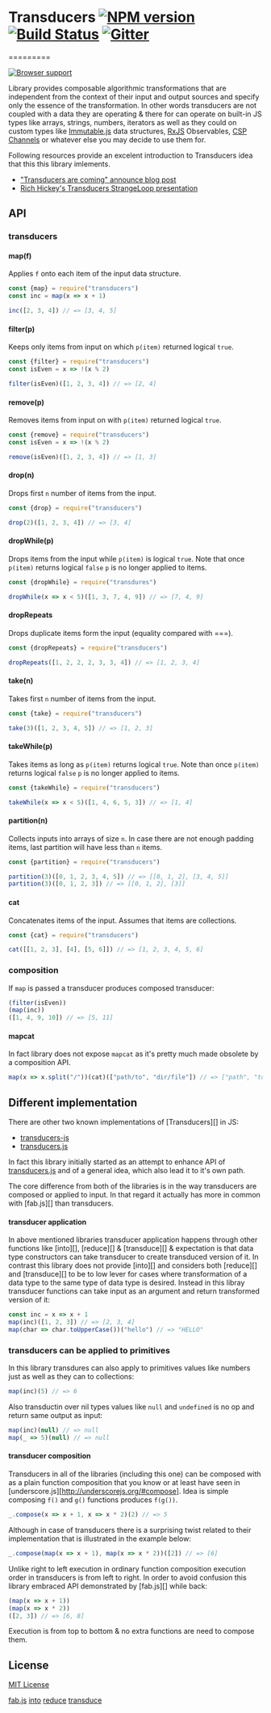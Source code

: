 # Transducers [![NPM version][npm-image]][npm-url] [![Build Status][travis-image]][travis-url] [![Gitter][gitter-image]][gitter-url]
=========

[![Browser support](https://ci.testling.com/Gozala/transducers.png)](http://ci.testling.com/Gozala/transducers)

Library provides composable algorithmic transformations that are independent
from the context of their input and output sources and specify only the essence
of the transformation. In other words transducers are not coupled with a data
they are operating & there for can operate on built-in JS types like arrays,
strings, numbers, iterators as well as they could on custom types like [Immutable.js][]
data structures, [RxJS][] Observables, [CSP Channels][] or whatever else you
may decide to use them for.


Following resources provide an excelent introduction to Transducers idea that this
this library imlements.

* ["Transducers are coming" announce blog post](http://blog.cognitect.com/blog/2014/8/6/transducers-are-coming)
* [Rich Hickey's Transducers StrangeLoop presentation](https://www.youtube.com/watch?v=6mTbuzafcII)

## API

### transducers

#### map(f)

Applies `f` onto each item of the input data structure.

```js
const {map} = require("transducers")
const inc = map(x => x + 1)

inc([2, 3, 4]) // => [3, 4, 5]
```


#### filter(p)

Keeps only items from input on which `p(item)` returned logical `true`.

```js
const {filter} = require("transducers")
const isEven = x => !(x % 2)

filter(isEven)([1, 2, 3, 4]) // => [2, 4]
```

#### remove(p)

Removes items from input on with `p(item)` returned logical `true`.

```js
const {remove} = require("transducers")
const isEven = x => !(x % 2)

remove(isEven)([1, 2, 3, 4]) // => [1, 3]
```

#### drop(n)

Drops first `n` number of items from the input.

```js
const {drop} = require("transducers")

drop(2)([1, 2, 3, 4]) // => [3, 4]
```

#### dropWhile(p)

Drops items from the input while `p(item)` is logical `true`. Note that once
`p(item)` returns logical `false` `p` is no longer applied to items.

```js
const {dropWhile} = require("transdures")

dropWhile(x => x < 5)([1, 3, 7, 4, 9]) // => [7, 4, 9]
```

#### dropRepeats

Drops duplicate items form the input (equality compared with ===).

```js
const {dropRepeats} = require("transducers")

dropRepeats([1, 2, 2, 2, 3, 3, 4]) // => [1, 2, 3, 4]
```

#### take(n)

Takes first `n` number of items from the input.

```js
const {take} = require("transducers")

take(3)([1, 2, 3, 4, 5]) // => [1, 2, 3]
```

#### takeWhile(p)

Takes items as long as `p(item)` returns logical `true`. Note than once
`p(item)` returns logical `false` `p` is no longer applied to items.

```js
const {takeWhile} = require("transducers")

takeWhile(x => x < 5)([1, 4, 6, 5, 3]) // => [1, 4]
```

#### partition(n)

Collects inputs into arrays of size `n`. In case there are not enough padding
items, last partition will have less than `n` items.

```js
const {partition} = require("transducers")

partition(3)([0, 1, 2, 3, 4, 5]) // => [[0, 1, 2], [3, 4, 5]]
partition(3)([0, 1, 2, 3]) // => [[0, 1, 2], [3]]
```

#### cat

Concatenates items of the input. Assumes that items are collections.

```js
const {cat} = require("transducers")

cat([[1, 2, 3], [4], [5, 6]]) // => [1, 2, 3, 4, 5, 6]
```

### composition

If `map` is passed a transducer produces composed transducer:

```js
(filter(isEven))
(map(inc))
([1, 4, 9, 10]) // => [5, 11]
```

#### mapcat

In fact library does not expose `mapcat` as it's pretty much made obsolete
by a composition API.

```js
map(x => x.split("/"))(cat)(["path/to", "dir/file"]) // => ["path", "to", "dir", "file"]
```

## Different implementation

There are other two known implementations of [Transducers][] in JS:

- [transducers-js]
- [transducers.js]

In fact this library initially started as an attempt to enhance API of
[transducers.js][] and of a general idea, which also lead it to it's own
path.

The core difference from both of the libraries is in the way transducers
are composed or applied to input. In that regard it actually has more in
common with [fab.js][] than transducers.


#### transducer application

In above mentioned libraries transducer application happens through other
functions like [into][], [reduce][] & [transduce][] & expectation is that
data type constructors can take transducer to create transduced version
of it. In contrast this library does not provide [into][] and considers both
[reduce][] and [transduce][] to be to low lever for cases where transformation
of a data type to the same type of data type is desired. Instead in this libray
transducer functions can take input as an argument and return transformed version
of it:

```js
const inc = x => x + 1
map(inc)([1, 2, 3]) // => [2, 3, 4]
map(char => char.toUpperCase())("hello") // => "HELLO"
```

### transducers can be applied to primitives

In this library transdures can also apply to primitives values like numbers
just as well as they can to collections:

```js
map(inc)(5) // => 6
```

Also transductin over nil types values like `null` and `undefined` is no op and
return same output as input:

```js
map(inc)(null) // => null
map(_ => 5)(null) // => null
```

#### transducer composition

Transducers in all of the libraries (including this one) can be composed with
as a plain function composition that you know or at least have seen in [underscore.js][http://underscorejs.org/#compose].
Idea is simple composing `f()` and `g()` functions produces `f(g())`.

```js
_.compose(x => x + 1, x => x * 2)(2) // => 5
```

Although in case of transducers there is a surprising twist related to their implementation
that is illustrated in the example below:

```js
_.compose(map(x => x + 1), map(x => x * 2))([2]) // => [6]

```

Unlike right to left execution in ordinary function composition execution order
in transducers is from left to right. In order to avoid confusion this library
embraced API demonstrated by [fab.js][] while back:


```js
(map(x => x + 1))
(map(x => x * 2))
([2, 3]) // => [6, 8]
```

Execution is from top to bottom & no extra functions are need to compose them.

## License

[MIT License](http://en.wikipedia.org/wiki/MIT_License)

[npm-url]: https://npmjs.org/package/transducers
[npm-image]: https://img.shields.io/npm/v/transducers.svg?style=flat

[travis-url]: https://travis-ci.org/Gozala/transducers
[travis-image]: https://img.shields.io/travis/Gozala/transducers.svg?style=flat

[gitter-url]: https://gitter.im/Gozala/transducers?utm_source=badge&utm_medium=badge&utm_campaign=pr-badge&utm_content=badge
[gitter-image]: https://badges.gitter.im/Join%20Chat.svg


[clojure transducers]:http://blog.cognitect.com/blog/2014/8/6/transducers-are-coming
[transducers.js]:http://jlongster.com/Transducers.js--A-JavaScript-Library-for-Transformation-of-Data
[Immutable.js]:http://facebook.github.io/immutable-js/docs/#/Record
[CSP Channels]:https://github.com/gozala/channel
[RxJS]:https://github.com/Reactive-Extensions/RxJS
[transducers-js]:https://github.com/cognitect-labs/transducers-js
[transducers.js]:https://github.com/jlongster/transducers.js
[fab.js](https://www.youtube.com/watch?v=ViQ8kiLtDXc)
[into](http://cognitect-labs.github.io/transducers-js/classes/transducers.html#methods_transducers.into)
[reduce](http://cognitect-labs.github.io/transducers-js/classes/transducers.html#methods_transducers.reduce)
[transduce](http://cognitect-labs.github.io/transducers-js/classes/transducers.html#methods_transducers.transduce)
